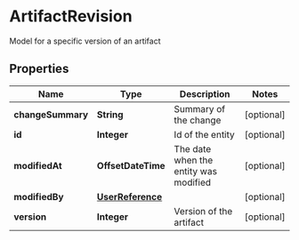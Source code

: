 

# ArtifactRevision

Model for a specific version of an artifact

## Properties

| Name | Type | Description | Notes |
|------------ | ------------- | ------------- | -------------|
|**changeSummary** | **String** | Summary of the change |  [optional] |
|**id** | **Integer** | Id of the entity |  [optional] |
|**modifiedAt** | **OffsetDateTime** | The date when the entity was modified |  [optional] |
|**modifiedBy** | [**UserReference**](UserReference.md) |  |  [optional] |
|**version** | **Integer** | Version of the artifact |  [optional] |



